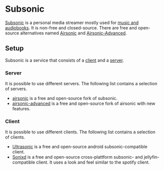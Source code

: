 # Subsonic

[Subsonic](https://www.subsonic.org) is a personal media streamer mostly used
for [music and audiobooks](./audio.md).
It is non-free and closed-source.
There are free and open-source alternatives named [Airsonic](./airsonic.md) and
[Airsonic-Advanced](./airsonic-advanced.md).

## Setup

Subsonic is a service that consists of a [client](#client) and a
[server](#server).

### Server

It is possible to use different servers.
The following list contains a selection of servers.

- [airsonic](./airsonic.md) is a free and open-source fork of subsonic.
- [airsonic-advanced](./airsonic-advanced.md) is a free and open-source fork of
  airsonic with new features.

### Client

It is possible to use different clients.
The following list contains a selection of clients.

- [Ultrasonic](https://www.f-droid.org/en/packages/org.moire.ultrasonic) is a
  free and open-source android subsonic-compatible client.
- [Sonixd](https://github.com/jeffvli/sonixd) is a
  free and open-source cross-plattform subsonic- and jellyfin-compatible client.
  It uses a look and feel similar to the spotify client.
